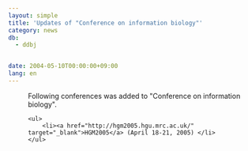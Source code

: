 ```yaml
---
layout: simple
title: 'Updates of "Conference on information biology"'
category: news
db:
  - ddbj


date: 2004-05-10T00:00:00+09:00
lang: en
---
```


<dd>Following conferences was added to "Conference on information biology".

    <ul>
        <li><a href="http://hgm2005.hgu.mrc.ac.uk/" target="_blank">HGM2005</a> (April 18-21, 2005) </li>
    </ul>
</dd>
